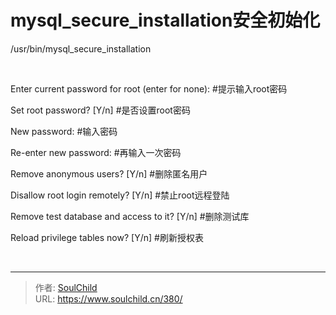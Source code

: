 # mysql_secure_installation安全初始化

<!--more-->
/usr/bin/mysql_secure_installation

&nbsp;

Enter current password for root (enter for none): #提示输入root密码

Set root password? [Y/n] #是否设置root密码

New password: #输入密码

Re-enter new password: #再输入一次密码

Remove anonymous users? [Y/n] #删除匿名用户

Disallow root login remotely? [Y/n] #禁止root远程登陆

Remove test database and access to it? [Y/n] #删除测试库

Reload privilege tables now? [Y/n] #刷新授权表

&nbsp;


---

> 作者: [SoulChild](https://www.soulchild.cn)  
> URL: https://www.soulchild.cn/380/  

